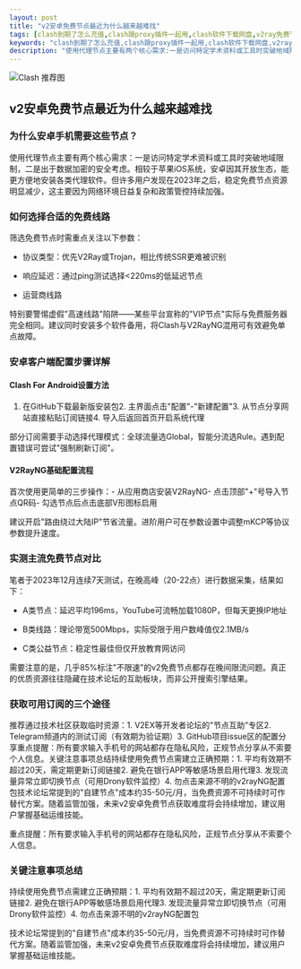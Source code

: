 ```yaml
---
layout: post
title: "v2安卓免费节点最近为什么越来越难找"
tags: [clash到期了怎么充值,clash跟proxy插件一起用,clash软件下载网盘,v2ray免费节点订阅,免费机场收集-askahh机场测速]
keywords: "clash到期了怎么充值,clash跟proxy插件一起用,clash软件下载网盘,v2ray免费节点订阅,免费机场收集-askahh机场测速"
description: "使用代理节点主要有两个核心需求:一是访问特定学术资料或工具时突破地域限制,二是出于数据加密的安全考虑。相较于苹果iOS系统,安卓因其开放生态,能更方便地安装各类代理软件。但许多用户发现在2023年之后,稳定免费节点资源明显减少,这主要因为网络环境日益复杂和政策管控持续加强。"
---
```


![Clash 推荐图](https://clashjd.github.io/assets/img/clash节点推荐.png)

## v2安卓免费节点最近为什么越来越难找

### 为什么安卓手机需要这些节点？

使用代理节点主要有两个核心需求：一是访问特定学术资料或工具时突破地域限制，二是出于数据加密的安全考虑。相较于苹果iOS系统，安卓因其开放生态，能更方便地安装各类代理软件。但许多用户发现在2023年之后，稳定免费节点资源明显减少，这主要因为网络环境日益复杂和政策管控持续加强。

### 如何选择合适的免费线路

筛选免费节点时需重点关注以下参数：

- 协议类型：优先V2Ray或Trojan，相比传统SSR更难被识别

- 响应延迟：通过ping测试选择<220ms的低延迟节点

- 运营商线路

特别要警惕虚假"高速线路"陷阱——某些平台宣称的"VIP节点"实际与免费服务器完全相同。建议同时安装多个软件备用，将Clash与V2RayNG混用可有效避免单点故障。

### 安卓客户端配置步骤详解

#### Clash For Android设置方法

1. 在GitHub下载最新版安装包2. 主界面点击"配置"-"新建配置"3. 从节点分享网站直接粘贴订阅链接4. 导入后返回首页开启系统代理

部分订阅需要手动选择代理模式：全球流量选Global，智能分流选Rule。遇到配置错误可尝试"强制刷新订阅"。

#### V2RayNG基础配置流程

首次使用更简单的三步操作：- 从应用商店安装V2RayNG- 点击顶部"+"号导入节点QR码- 勾选节点后点击底部V形图标启用

建议开启"路由绕过大陆IP"节省流量。进阶用户可在参数设置中调整mKCP等协议参数提升速度。

### 实测主流免费节点对比

笔者于2023年12月连续7天测试，在晚高峰（20-22点）进行数据采集，结果如下：

- A类节点：延迟平均196ms，YouTube可流畅加载1080P，但每天更换IP地址

- B类线路：理论带宽500Mbps，实际受限于用户数峰值仅2.1MB/s

- C类公益节点：稳定性最佳但仅开放教育网访问

需要注意的是，几乎85%标注"不限速"的v2免费节点都存在晚间限流问题。真正的优质资源往往隐藏在技术论坛的互助板块，而非公开搜索引擎结果。

### 获取可用订阅的三个途径

推荐通过技术社区获取临时资源：1. V2EX等开发者论坛的"节点互助"专区2. Telegram频道内的测试订阅（有效期为验证期）3. GitHub项目issue区的配置分享重点提醒：所有要求输入手机号的网站都存在隐私风险，正规节点分享从不索要个人信息。关键注意事项总结持续使用免费节点需建立正确预期：1. 平均有效期不超过20天，需定期更新订阅链接2. 避免在银行APP等敏感场景启用代理3. 发现流量异常立即切换节点（可用Drony软件监控）4. 勿点击来源不明的v2rayNG配置包技术论坛常提到的"自建节点"成本约35-50元/月，当免费资源不可持续时可作替代方案。随着监管加强，未来v2安卓免费节点获取难度将会持续增加，建议用户掌握基础运维技能。

重点提醒：所有要求输入手机号的网站都存在隐私风险，正规节点分享从不索要个人信息。

### 关键注意事项总结

持续使用免费节点需建立正确预期：1. 平均有效期不超过20天，需定期更新订阅链接2. 避免在银行APP等敏感场景启用代理3. 发现流量异常立即切换节点（可用Drony软件监控）4. 勿点击来源不明的v2rayNG配置包

技术论坛常提到的"自建节点"成本约35-50元/月，当免费资源不可持续时可作替代方案。随着监管加强，未来v2安卓免费节点获取难度将会持续增加，建议用户掌握基础运维技能。